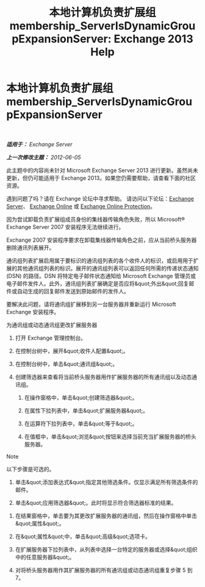 ﻿---
title: '本地计算机负责扩展组 membership_ServerIsDynamicGroupExpansionServer: Exchange 2013 Help'
TOCTitle: 本地计算机负责扩展组 membership_ServerIsDynamicGroupExpansionServer
ms:assetid: f6fdd8e1-fda1-45be-b8a2-0d356dbe7d83
ms:mtpsurl: https://technet.microsoft.com/zh-cn/library/ms.exch.setupreadiness.serverisdynamicgroupexpansionserver(v=EXCHG.150)
ms:contentKeyID: 50491997
ms.date: 05/21/2018
mtps_version: v=EXCHG.150
ms.translationtype: MT
---

# 本地计算机负责扩展组 membership\_ServerIsDynamicGroupExpansionServer

 

_**适用于：** Exchange Server_

_**上一次修改主题：** 2012-06-05_

此主题中的内容尚未针对 Microsoft Exchange Server 2013 进行更新。虽然尚未更新，但仍可能适用于 Exchange 2013。如果您仍需要帮助，请查看下面的社区资源。

遇到问题了吗？请在 Exchange 论坛中寻求帮助。 请访问以下论坛：[Exchange Server](https://go.microsoft.com/fwlink/p/?linkid=60612)、 [Exchange Online](https://go.microsoft.com/fwlink/p/?linkid=267542) 或 [Exchange Online Protection](https://go.microsoft.com/fwlink/p/?linkid=285351)。

因为尝试卸载负责扩展组成员身份的集线器传输角色失败，所以 Microsoft® Exchange Server 2007 安装程序无法继续进行。

Exchange 2007 安装程序要求在卸载集线器传输角色之前，应从当前桥头服务器删除通讯列表展开。

通讯组列表扩展启用属于要标识的通讯组列表的各个收件人的标识，或启用用于扩展的其他通讯组列表的标识。展开的通讯组列表可以返回任何所需的传递状态通知 (DSN) 的路径。DSN 将特定电子邮件状态通知给 Microsoft Exchange 管理员或电子邮件发件人。此外，通讯组列表扩展确定是否应将\&quot;外出\&quot;回复邮件或自动生成的回复邮件发送到原始邮件的发件人。

要解决此问题，请将通讯组扩展移到另一台服务器并重新运行 Microsoft Exchange 安装程序。

为通讯组或动态通讯组更改扩展服务器

1.  打开 Exchange 管理控制台。

2.  在控制台树中，展开\&quot;收件人配置\&quot;。

3.  在控制台树中，单击\&quot;通讯组\&quot;。

4.  创建筛选器来查看将当前桥头服务器用作扩展服务器的所有通讯组以及动态通讯组。
    
    1.  在操作窗格中，单击\&quot;创建筛选器\&quot;。
    
    2.  在属性下拉列表中，单击\&quot;扩展服务器\&quot;。
    
    3.  在运算符下拉列表中，单击\&quot;等于\&quot;。
    
    4.  在值框中，单击\&quot;浏览\&quot;按钮来选择当前充当扩展服务器的桥头服务器。

> [!NOTE]
> 以下步骤是可选的。


1.  单击\&quot;添加表达式\&quot;指定其他筛选条件。仅显示满足所有筛选条件的邮件。

2.  单击\&quot;应用筛选器\&quot;。此时将显示符合筛选器标准的结果。

<!-- end list -->

1.  在结果窗格中，单击要为其更改扩展服务器的通讯组，然后在操作窗格中单击\&quot;属性\&quot;。

2.  在\&quot;属性\&quot;中，单击\&quot;高级\&quot;选项卡。

3.  在扩展服务器下拉列表中，从列表中选择一台特定的服务器或选择\&quot;组织中的任意服务器\&quot;。

4.  对将桥头服务器用作其扩展服务器的所有通讯组或动态通讯组重复步骤 5 到 7。

